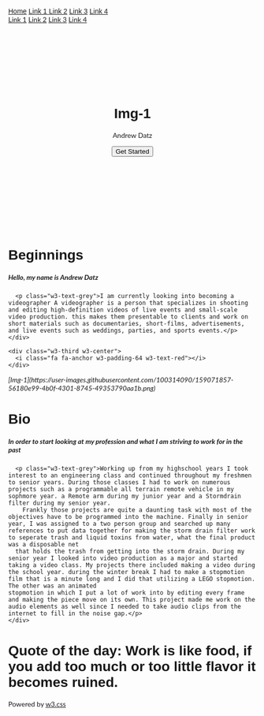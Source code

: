 <!DOCTYPE html>
<html lang="en">
<title>Andrew_Datz</title>
<meta charset="UTF-8">
<meta name="viewport" content="width=device-width, initial-scale=1">
<link rel="stylesheet" href="https://www.w3schools.com/w3css/4/w3.css">
<link rel="stylesheet" href="https://fonts.googleapis.com/css?family=Lato">
<link rel="stylesheet" href="https://fonts.googleapis.com/css?family=Montserrat">
<link rel="stylesheet" href="https://cdnjs.cloudflare.com/ajax/libs/font-awesome/4.7.0/css/font-awesome.min.css">
<style>
body,h1,h2,h3,h4,h5,h6 {font-family: "Lato", sans-serif}
.w3-bar,h1,button {font-family: "Montserrat", sans-serif}
.fa-anchor,.fa-coffee {font-size:200px}
</style>
<body>

<!-- Navbar -->
<div class="w3-top">
  <div class="w3-bar w3-red w3-card w3-left-align w3-large">
    <a class="w3-bar-item w3-button w3-hide-medium w3-hide-large w3-right w3-padding-large w3-hover-white w3-large w3-red" href="javascript:void(0);" onclick="myFunction()" title="Toggle Navigation Menu"><i class="fa fa-bars"></i></a>
    <a href="#" class="w3-bar-item w3-button w3-padding-large w3-white">Home</a>
    <a href="#" class="w3-bar-item w3-button w3-hide-small w3-padding-large w3-hover-white">Link 1<https://www.flickr.com/people/195081609@N08//a>
    <a href="#" class="w3-bar-item w3-button w3-hide-small w3-padding-large w3-hover-white">Link 2</a>
    <a href="#" class="w3-bar-item w3-button w3-hide-small w3-padding-large w3-hover-white">Link 3</a>
    <a href="#" class="w3-bar-item w3-button w3-hide-small w3-padding-large w3-hover-white">Link 4</a>
  </div>

  <!-- Navbar on small screens -->
  <div id="navDemo" class="w3-bar-block w3-white w3-hide w3-hide-large w3-hide-medium w3-large">
    <a href="#" class="w3-bar-item w3-button w3-padding-large">Link 1</a>
    <a href="#" class="w3-bar-item w3-button w3-padding-large">Link 2</a>
    <a href="#" class="w3-bar-item w3-button w3-padding-large">Link 3</a>
    <a href="#" class="w3-bar-item w3-button w3-padding-large">Link 4</a>
  </div>
</div>

<!-- Header -->
<header class="w3-container w3-red w3-center" style="padding:128px 16px">
  <h1 class="w3-margin w3-jumbo">Img-1</h1>
  <p class="w3-xlarge">Andrew Datz</p>
  <button class="w3-button w3-black w3-padding-large w3-large w3-margin-top">Get Started</button>
</header>

<!-- First Grid -->
<div class="w3-row-padding w3-padding-64 w3-container">
  <div class="w3-content">
    <div class="w3-twothird">
      <h1>Beginnings</h1>
      <h5 class="w3-padding-32">Hello, my name is Andrew Datz</h5>

      <p class="w3-text-grey">I am currently looking into becoming a videographer A videographer is a person that specializes in shooting and editing high-definition videos of live events and small-scale video production. this makes them presentable to clients and work on short materials such as documentaries, short-films, advertisements, and live events such as weddings, parties, and sports events.</p>
    </div>

    <div class="w3-third w3-center">
      <i class="fa fa-anchor w3-padding-64 w3-text-red"></i>
    </div>
  </div>
</div>

<!-- Second Grid -->
<div class="w3-row-padding w3-light-grey w3-padding-64 w3-container">
  <div class="w3-content">
    <div class="w3-third w3-center">
      <i class="!H3 class= "W3-center">[Img-1](https://user-images.githubusercontent.com/100314090/159071857-56180e99-4b0f-4301-8745-49353790aa1b.png)</i>
    </div>

</picture>
    <div class="w3-twothird">
      <h1>Bio</h1>
      <h5 class="w3-padding-32">In order to start looking at my profession and what I am striving to work for in the past </h5>

      <p class="w3-text-grey">Working up from my highschool years I took interest to an engineering class and continued throughout my freshmen to senior years. During those classes I had to work on numerous projects such as a programmable all terrain remote vehicle in my sophmore year. a Remote arm during my junior year and a Stormdrain filter during my senior year.
        Frankly those projects are quite a daunting task with most of the objectives have to be programmed into the machine. Finally in senior year, I was assigned to a two person group and searched up many references to put data together for making the storm drain filter work to seperate trash and liquid toxins from water, what the final product was a disposable net
      that holds the trash from getting into the storm drain. During my senior year I looked into video production as a major and started taking a video class. My projects there included making a video during the school year. during the winter break I had to make a stopmotion film that is a minute long and I did that utilizing a LEGO stopmotion. The other was an animated
    stopmotion in which I put a lot of work into by editing every frame and making the piece move on its own. This project made me work on the audio elements as well since I needed to take audio clips from the internet to fill in the noise gap.</p>
    </div>
  </div>
</div>

<div class="w3-container w3-black w3-center w3-opacity w3-padding-64">
    <h1 class="w3-margin w3-xlarge">Quote of the day: Work is like food, if you add too much or too little flavor it becomes ruined.</h1>
</div>

<!-- Footer -->
<footer class="w3-container w3-padding-64 w3-center w3-opacity">
  <div class="w3-xlarge w3-padding-32">
    <i class="fa fa-facebook-official w3-hover-opacity"></i>
    <i class="fa fa-instagram w3-hover-opacity"></i>
    <i class="fa fa-snapchat w3-hover-opacity"></i>
    <i class="fa fa-pinterest-p w3-hover-opacity"></i>
    <i class="fa fa-twitter w3-hover-opacity"></i>
    <i class="fa fa-linkedin w3-hover-opacity"></i>
 </div>
 <p>Powered by <a href="https://www.w3schools.com/w3css/default.asp" target="_blank">w3.css</a></p>
</footer>

<script>
// Used to toggle the menu on small screens when clicking on the menu button
function myFunction() {
  var x = document.getElementById("navDemo");
  if (x.className.indexOf("w3-show") == -1) {
    x.className += " w3-show";
  } else {
    x.className = x.className.replace(" w3-show", "");
  }
}
</script>

</body>
</html>
